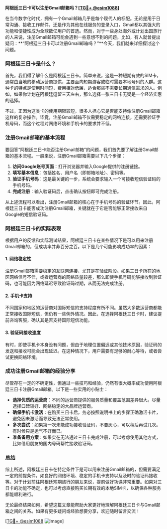 **阿根廷三日卡可以注册Gmail邮箱吗？[[TG💪+ @esim1088](https://t.me/s/esim1088)]**

在当今数字化时代，拥有一个Gmail邮箱几乎是每个现代人的标配。无论是用于日常沟通、接收工作邮件，还是作为其他在线服务的登录入口，Gmail都以其强大的功能和便捷性成为全球数亿用户的首选。然而，对于一些身处海外或计划出国旅行的人来说，注册Gmail邮箱可能会遇到一些意想不到的问题。比如，有人就曾提出疑问：**“阿根廷三日卡可以注册Gmail邮箱吗？”**今天，我们就来详细探讨这个问题。

### 阿根廷三日卡是什么？

首先，我们得了解什么是阿根廷三日卡。简单来说，这是一种短期有效的SIM卡，通常由当地的移动运营商提供，主要面向短期游客或临时需要本地号码的人群。这种卡的特点是使用时间短，费用相对低廉，适合那些不需要长期通信需求的人。例如，如果你计划在阿根廷逗留三天左右，那么选择一张三日卡无疑是一个经济实惠的选择。

不过，正因为这类卡的使用期限较短，很多人担心它是否能支持像注册Gmail邮箱这样的复杂操作。毕竟，注册Gmail邮箱不仅需要稳定的网络连接，还需要验证手机号码，而这个过程对网络环境和手机卡的要求并不低。

### 注册Gmail邮箱的基本流程

要回答“阿根廷三日卡能否注册Gmail邮箱”的问题，我们首先要了解注册Gmail邮箱的基本流程。一般来说，注册Gmail邮箱需要以下几个步骤：

1. **访问Google账号页面**：打开浏览器并输入Google提供的注册链接。
2. **填写基本信息**：包括姓名、用户名（即邮箱地址）、密码等。
3. **验证手机号码**：这是最关键的一步，系统会要求输入一个可接收短信验证码的手机号码。
4. **完成注册**：输入验证码后，点击确认按钮即可完成注册。

从上述流程可以看出，注册Gmail邮箱的核心在于手机号码的验证环节。因此，阿根廷三日卡能否成功注册Gmail邮箱，关键就在于它是否能够正常接收来自Google的短信验证码。

### 阿根廷三日卡的实际表现

根据用户的反馈和实际测试结果，阿根廷三日卡在某些情况下是可以用来注册Gmail邮箱的，但成功率并非百分之百。以下是几个可能影响成功率的因素：

#### 1. 网络稳定性
注册Gmail邮箱需要稳定的互联网连接，尤其是在验证阶段。如果三日卡所在的地区网络信号不佳，或者运营商的网络质量较差，那么即使手机号码能够接收到验证码，也可能因为网络延迟导致验证码过期，从而无法完成注册。

#### 2. 手机卡支持
不同国家和地区的运营商对国际短信的支持程度有所不同。虽然大多数运营商都能正常接收国际短信，但仍有一些例外情况。因此，在选择阿根廷三日卡时，建议提前咨询客服，确认其是否支持国际短信功能。

#### 3. 验证码接收速度
有时，即使手机卡本身没有问题，但由于地理位置偏远或其他技术原因，验证码的发送和接收可能会出现延迟。在这种情况下，用户需要有足够的耐心等待，或者尝试更换网络环境。

### 成功注册Gmail邮箱的经验分享

尽管存在一定的不确定性，但通过一些技巧和经验，仍然有很大概率成功使用阿根廷三日卡注册Gmail邮箱。以下是一些实用的小贴士：

- **选择优质的运营商**：不同的运营商提供的服务质量和覆盖范围差异很大。尽量选择口碑较好、网络稳定的大品牌运营商。
- **确保手机卡激活**：在购买三日卡后，务必按照说明书上的步骤正确激活卡片，避免因未激活而导致无法正常使用。
- **多次尝试**：如果第一次未能成功接收验证码，不要灰心，可以稍后再试几次。有时候只是运气不好而已。
- **准备备用方案**：如果实在无法通过三日卡完成注册，可以考虑使用其他方式，比如借用朋友的国内号码帮忙接收验证码。

### 总结

综上所述，阿根廷三日卡在特定条件下是可以用来注册Gmail邮箱的，但需要满足一定的前提条件，如良好的网络环境、稳定的手机卡支持以及及时的验证码接收等。对于计划前往阿根廷短期旅行的朋友来说，提前做好功课非常重要。如果对三日卡的功能不确定，也可以考虑直接购买长期有效的本地SIM卡，以确保各种服务都能顺利进行。

无论最终结果如何，希望这篇文章能帮助大家更好地理解阿根廷三日卡与Gmail邮箱之间的关系。如果有更多疑问或经验想要分享，欢迎随时留言交流！

[[TG💪+ @esim1088](https://t.me/s/esim1088) ![Image](https://i.postimg.cc/4NQfJmqS/Snipaste-2025-05-13-00-14-12.png)]